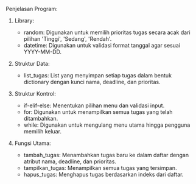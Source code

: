 Penjelasan Program:
1. Library:
   - random: Digunakan untuk memilih prioritas tugas secara acak dari pilihan 'Tinggi', 'Sedang', 'Rendah'.
   - datetime: Digunakan untuk validasi format tanggal agar sesuai YYYY-MM-DD.
   
2. Struktur Data:
   - list_tugas: List yang menyimpan setiap tugas dalam bentuk dictionary dengan kunci nama, deadline, dan prioritas.

3. Struktur Kontrol:
   - if-elif-else: Menentukan pilihan menu dan validasi input.
   - for: Digunakan untuk menampilkan semua tugas yang telah ditambahkan.
   - while: Digunakan untuk mengulang menu utama hingga pengguna memilih keluar.

4. Fungsi Utama:
   - tambah_tugas: Menambahkan tugas baru ke dalam daftar dengan atribut nama, deadline, dan prioritas.
   - tampilkan_tugas: Menampilkan semua tugas yang tersimpan.
   - hapus_tugas: Menghapus tugas berdasarkan indeks dari daftar.
